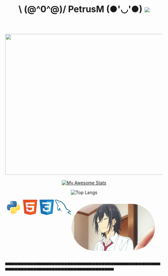 #                                  <p  align="center"> <span></span>\ (@^0^@)/ PetrusM (●'◡'●)  ![](https://komarev.com/ghpvc/?username=PetrusMr-github-ZBellzz&color=blueviolet) <br><span></span><br> </p>



<img src="https://unimelbfilmsoc.org/wp-content/uploads/2023/04/suzumes-animation.webp?w=911" width='1000' height='450' alt="">
                                                                                                                  
<div align="center">
  
  
  
  <a/> [![My Awesome Stats](https://awesome-github-stats.azurewebsites.net/user-stats/PetrusMr?cardType=github&theme=omni&preferLogin=false)](https://git.io/awesome-stats-card)

       
  </a>


![Top Langs](https://github-readme-stats.vercel.app/api/top-langs/?username=PetrusMr&theme=dark&bg_color=2f1539&text_color=f30cde&title_color=f30cde&icon_color=000000&fg_color=000000)
    
   
</div>
  

    
  <a href="app.lofi.co">
    <a href="app.lofi.co">    
           </a>
      <div style="display: flex;" align="center"><br>

  <img align="center" alt="" height="50" width="53" src="https://github.com/devicons/devicon/blob/master/icons/python/python-original.svg">
   <img align="center" alt="" height="50" width="53" src="https://raw.githubusercontent.com/devicons/devicon/master/icons/html5/html5-original.svg">
   <img align="center" alt="" height="50" width="53" src="https://raw.githubusercontent.com/devicons/devicon/master/icons/css3/css3-original.svg">
   <img align="center" alt="" height="50" width="53" src="https://github.com/devicons/devicon/blob/master/icons/mysql/mysql-original.svg">

   
   <a href="https://github.com/JWsley/Project-Coffe"></a>
   <img align="center" alt="minhoro-photo" height="150" style= "border-radius:80px;" src="para readme/miyamura.gif">

  
    

  

</div>       
    </center>

 

  

  <center>


 
 </center>

▄▄▄▄▄▄▄▄▄▄▄▄▄▄▄▄▄▄▄▄▄▄▄▄▄▄▄▄▄▄▄▄▄▄▄▄▄▄▄▄▄▄▄▄▄▄▄▄▄▄▄▄▄▄▄▄▄▄▄▄▄▄▄▄▄▄▄▄▄▄▄▄▄▄▄▄▄▄▄▄▄▄▄▄▄
